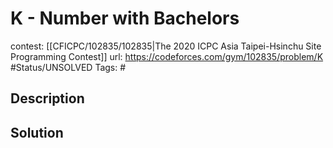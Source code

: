 # K - Number with Bachelors

contest: [[CFICPC/102835/102835|The 2020 ICPC Asia Taipei-Hsinchu Site Programming Contest]]
url: https://codeforces.com/gym/102835/problem/K
#Status/UNSOLVED
Tags: #

## Description

## Solution

